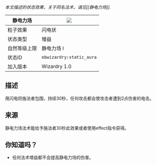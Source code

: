 _本文描述的状态效果，关于同名法术，请见[[静电力场]]._

| 静电力场 | ![](https://github.com/Electroblob77/Wizardry/blob/1.12.2/src/main/resources/assets/ebwizardry/textures/gui/potion_icon_static_aura.png) |
| --- | --- |
| 粒子效果 | 闪电状 |
| 状态类型 | 增益 |
| 自然等级上限 | 静电力场 I |
| 状态ID | `ebwizardry:static_aura` |
| 加入版本 | Wizardry 1.0 |

## 描述
用闪电将施法者包围，持续30秒，任何攻击都会使攻击者遭到2点伤害的电击。

## 来源
静电力场法术能给予施法者30秒此效果或者使用effect指令获得。

## 你知道吗？
- 任何法术增益都不会提高静电力场的伤害。
